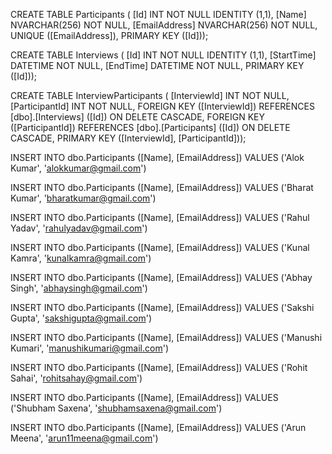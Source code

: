 ﻿CREATE TABLE Participants (
  [Id] INT NOT NULL IDENTITY (1,1),
  [Name] NVARCHAR(256) NOT NULL,
  [EmailAddress] NVARCHAR(256) NOT NULL,
  UNIQUE ([EmailAddress]),
  PRIMARY KEY ([Id]));

  CREATE TABLE Interviews (
  [Id] INT NOT NULL IDENTITY (1,1),
  [StartTime] DATETIME NOT NULL,
  [EndTime] DATETIME NOT NULL,
  PRIMARY KEY ([Id]));

  CREATE TABLE InterviewParticipants (
  [InterviewId] INT NOT NULL,
  [ParticipantId] INT NOT NULL,
  FOREIGN KEY ([InterviewId]) REFERENCES [dbo].[Interviews] ([Id]) ON DELETE CASCADE,
  FOREIGN KEY ([ParticipantId]) REFERENCES [dbo].[Participants] ([Id]) ON DELETE CASCADE,
  PRIMARY KEY ([InterviewId], [ParticipantId]));


INSERT INTO dbo.Participants ([Name], [EmailAddress])
VALUES ('Alok Kumar', 'alokkumar@gmail.com')

INSERT INTO dbo.Participants ([Name], [EmailAddress])
VALUES ('Bharat Kumar', 'bharatkumar@gmail.com')

INSERT INTO dbo.Participants ([Name], [EmailAddress])
VALUES ('Rahul Yadav', 'rahulyadav@gmail.com')

INSERT INTO dbo.Participants ([Name], [EmailAddress])
VALUES ('Kunal Kamra', 'kunalkamra@gmail.com')

INSERT INTO dbo.Participants ([Name], [EmailAddress])
VALUES ('Abhay Singh', 'abhaysingh@gmail.com')

INSERT INTO dbo.Participants ([Name], [EmailAddress])
VALUES ('Sakshi Gupta', 'sakshigupta@gmail.com')

INSERT INTO dbo.Participants ([Name], [EmailAddress])
VALUES ('Manushi Kumari', 'manushikumari@gmail.com')

INSERT INTO dbo.Participants ([Name], [EmailAddress])
VALUES ('Rohit Sahai', 'rohitsahay@gmail.com')

INSERT INTO dbo.Participants ([Name], [EmailAddress])
VALUES ('Shubham Saxena', 'shubhamsaxena@gmail.com')

INSERT INTO dbo.Participants ([Name], [EmailAddress])
VALUES ('Arun Meena', 'arun11meena@gmail.com')
